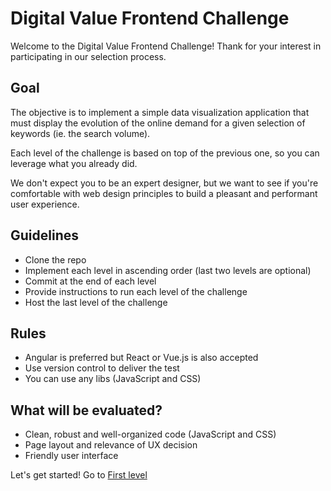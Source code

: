 # Digital Value Frontend Challenge 

Welcome to the Digital Value Frontend Challenge! Thank for your interest in participating in our selection process.

## Goal

The objective is to implement a simple data visualization application that must display the evolution of the online demand for a given selection of keywords (ie. the search volume).

Each level of the challenge is based on top of the previous one, so you can leverage what you already did.

We don't expect you to be an expert designer, but we want to see if you're comfortable with web design principles to build a pleasant and performant user experience.

## Guidelines

- Clone the repo
- Implement each level in ascending order (last two levels are optional)
- Commit at the end of each level
- Provide instructions to run each level of the challenge
- Host the last level of the challenge

## Rules

- Angular is preferred but React or Vue.js is also accepted
- Use version control to deliver the test
- You can use any libs (JavaScript and CSS)

## What will be evaluated?

- Clean, robust and well-organized code (JavaScript and CSS)
- Page layout and relevance of UX decision
- Friendly user interface

Let's get started! Go to [First level](https://github.com/digital-value-apps/frontend-challenge/tree/master/level1)
